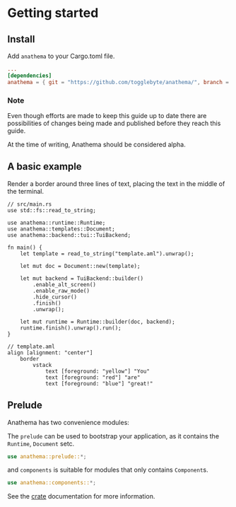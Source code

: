 # Getting started

## Install
Add `anathema` to your Cargo.toml file.

```toml
...
[dependencies]
anathema = { git = "https://github.com/togglebyte/anathema/", branch = "dev" }
```

### Note

Even though efforts are made to keep this guide up to date there are
possibilities of changes being made and published before they reach
this guide.

At the time of writing, Anathema should be considered alpha.

## A basic example

Render a border around three lines of text, placing the text in the middle of the
terminal.

```rust,ignore
// src/main.rs
use std::fs::read_to_string;

use anathema::runtime::Runtime;
use anathema::templates::Document;
use anathema::backend::tui::TuiBackend;

fn main() {
    let template = read_to_string("template.aml").unwrap();

    let mut doc = Document::new(template);

    let mut backend = TuiBackend::builder()
        .enable_alt_screen()
        .enable_raw_mode()
        .hide_cursor()
        .finish()
        .unwrap();

    let mut runtime = Runtime::builder(doc, backend);
    runtime.finish().unwrap().run();
}
```

```
// template.aml
align [alignment: "center"]
    border
        vstack
            text [foreground: "yellow"] "You"
            text [foreground: "red"] "are"
            text [foreground: "blue"] "great!"
```

## Prelude

Anathema has two convenience modules:

The `prelude` can be used to bootstrap your application, as it contains the
`Runtime`, `Document` setc.

```rust
use anathema::prelude::*;
```

and `components` is suitable for modules that only contains `Component`s.

```rust
use anathema::components::*;
```

See the [crate](https://docs.rs/anathema/latest/anathema/) documentation for more information.
